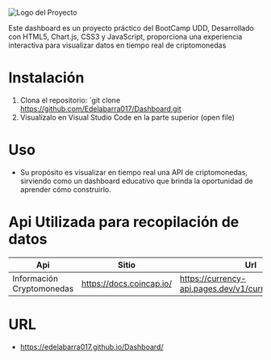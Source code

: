 ![Logo del Proyecto](file:///C:/Users/Elizabeth/OneDrive/Escritorio/Landing%20page.jpg)


Este dashboard es un proyecto práctico del BootCamp UDD, Desarrollado con HTML5, Chart.js, CSS3 y JavaScript, proporciona una experiencia 
interactiva para visualizar datos en tiempo real de criptomonedas


# Instalación

1. Clona el repositorio: `git clone https://github.com/Edelabarra017/Dashboard.git
2. Visualízalo en Visual Studio Code en la parte superior (open file)


# Uso

- Su propósito es visualizar en tiempo real una API de criptomonedas, sirviendo como un dashboard educativo
 que brinda la oportunidad de aprender cómo construirlo.

# Api Utilizada para recopilación de datos 

|            Api              |            Sitio            |                      Url                               |
|-----------------------------|---------------------------- |--------------------------------------------------------|
| Información Cryptomonedas   | https://docs.coincap.io/    | https://currency-api.pages.dev/v1/currencies/btc.json  |

# URL 
- https://edelabarra017.github.io/Dashboard/


